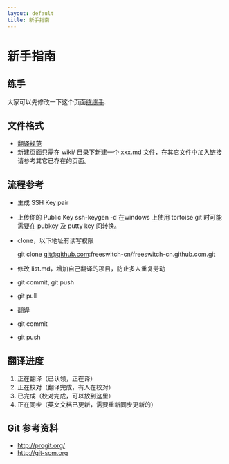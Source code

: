 ```yaml
---
layout: default
title: 新手指南
---
```


# 新手指南

## 练手

大家可以先修改一下这个页面[练练手](/wiki/New_User_s_excersice.html).

## 文件格式

* [翻译规范](http://www.freeswitch.org.cn/blog/past/2009/11/22/guan-yu-freeswitchwen-dang-fan-yi-de-yi-jian/)
* 新建页面只需在 wiki/ 目录下新建一个 xxx.md 文件，在其它文件中加入链接请参考其它已存在的页面。

## 流程参考

* 生成 SSH Key pair
* 上传你的 Public Key
    ssh-keygen -d
在windows 上使用 tortoise git 时可能需要在 pubkey 及 putty key 间转换。

* clone，以下地址有读写权限

    git clone git@github.com:freeswitch-cn/freeswitch-cn.github.com.git

* 修改 list.md，增加自己翻译的项目，防止多人重复劳动
* git commit, git push
* git pull
* 翻译
* git commit
* git push

## 翻译进度

1. 正在翻译（已认领，正在译）
2. 正在校对（翻译完成，有人在校对）
3. 已完成（校对完成，可以放到这里）
4. 正在同步（英文文档已更新，需要重新同步更新的）

## Git 参考资料

* <http://progit.org/>
* <http://git-scm.org>
